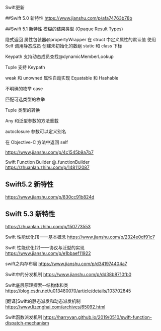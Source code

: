 Swift更新 

##Swift 5.0 新特性
https://www.jianshu.com/p/afa74763b78b

##Swift 5.1 新特性
模糊的结果类型 (Opaque Result Types)

隐式返回
属性包装器@propertyWrapper
在 struct 中定义属性的默认值
使用 Self 调用静态成员
创建未初始化的数组
static 和 class 下标

Keypath 支持动态成员查找@dynamicMemberLookup

Tuple 支持 Keypath

weak 和 unowned 属性自动实现 Equatable 和 Hashable

不明确的枚举 case

匹配可选类型的枚举

Tuple 类型的转换

Any 和泛型参数的方法重载

autoclosure 参数可以定义别名

在 Objective-C 方法中返回 self

https://www.jianshu.com/p/4c1545b9a7b7

Swift Function Builder @_functionBuilder
https://zhuanlan.zhihu.com/p/148112087

## Swift5.2 新特性
https://www.jianshu.com/p/830cc91b824d

## Swift 5.3 新特性
https://zhuanlan.zhihu.com/p/150773553

Swift 性能优化(1)——基本概念
https://www.jianshu.com/p/2324e0df91c7

Swift 性能优化(2)——协议与泛型的实现
https://www.jianshu.com/p/e1bbaef11922

swift之内存布局
https://www.jianshu.com/p/d341974404a7

Swift中的分发机制
https://www.jianshu.com/p/dd38b8710fb0

Swift底层原理探索--结构体和类
https://blog.csdn.net/u013480070/article/details/103702845

[翻译]Swift的静态派发和动态派发机制
https://www.lizenghai.com/archives/65092.html

Swift函数派发机制
https://harryyan.github.io/2019/0510/swift-function-dispatch-mechanism